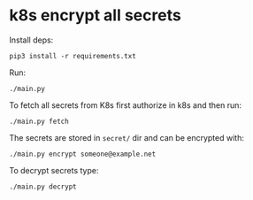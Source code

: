 # k8s encrypt all secrets

Install deps:

    pip3 install -r requirements.txt

Run:

    ./main.py

To fetch all secrets from K8s first authorize in k8s and then run:

    ./main.py fetch

The secrets are stored in `secret/` dir and can be encrypted with:

    ./main.py encrypt someone@example.net

To decrypt secrets type:

    ./main.py decrypt
